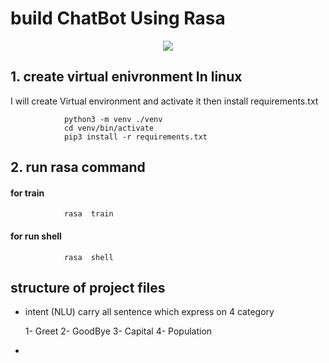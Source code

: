 # build ChatBot Using Rasa

<p align="center">
  <img  src="https://www.jivochat.com/assets/images/compressed/chatbots/chatbots-white.png">
</p>

## 1. create virtual enivronment In linux

  I will create Virtual environment and activate it then install requirements.txt
  
```
            python3 -m venv ./venv
            cd venv/bin/activate
            pip3 install -r requirements.txt

```

## 2. run rasa command 

#### for train
```
            rasa  train

```

#### for run shell
```
            rasa  shell

```

## structure of project files

* intent (NLU) carry all sentence which express on 4 category

    1- Greet
    2- GoodBye
    3- Capital
    4- Population
    
*    



